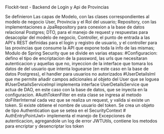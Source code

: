 Flockit-test - Backend de Login y Api de Provincias

Se definieron Las capas de Modelo, con las clases correspondientes al modelo de negocio User, Provincia y el Rol del usuario; Repository, con las implementaciones a JpaRepository para conexion a la base de datos relacional Postgres; DTO, para el manejo de request y respuestas para desacoplar del modelo de negocio, Controller, el punto de entrada a las API's REST definidas para el login y registro de usuario, y el controller para las provincias que consume la API que expone toda la info de las mismas; Modulo de Spring Security que se divide en varias etapas:
         #Configuracion: defino el tipo de encriptacion de la password, las urls que necesitaran autenticacion y aquellas que no, inyeccion de la interface que tomara los datos de del usuario que intenta loguearse (en este caso en la base de datos Postgress), el handler para usuarios no autorizados
         #UserDetailsIml que me permite añadir campos adicionales al objeto del User que se loguea
         #UserDetailsServiceImpl implementa interface UserDetailsService que actua de DAO, en este caso con la base de datos, que se inyecta en la configuracion.
         #AuthTokenFilter en esta clase se ingresa al metodo doFilterInternal cada vez que se realiza un request, y valida si existe un token. Si existe obtiene el nombre de       usuario del token. Se crea un objeto de tipo Authentication que se setea en el SecurityContext
         # AuthEntryPointJwt> implementa el manejo de Excepciones de autenticacion, agregandole un log de error
         JWTUtils, contiene los metodos para encriptar y desencriptar los token
         
